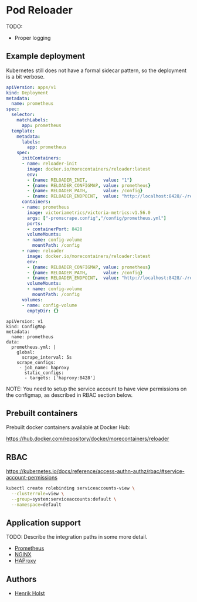 # Pod Reloader

TODO:

* Proper logging

## Example deployment

Kubernetes still does not have a formal sidecar pattern,
so the deployment is a bit verbose.

```yaml
apiVersion: apps/v1
kind: Deployment
metadata:
  name: prometheus
spec:
  selector:
    matchLabels:
      app: prometheus
  template:
    metadata:
      labels:
        app: prometheus
    spec:
      initContainers:
      - name: reloader-init
        image: docker.io/morecontainers/reloader:latest
        env:
        - {name: RELOADER_INIT,      value: "1"}
        - {name: RELOADER_CONFIGMAP, value: prometheus}
        - {name: RELOADER_PATH,      value: /config}
        - {name: RELOADER_ENDPOINT,  value: "http://localhost:8428/-/reload"}
      containers:
      - name: prometheus
        image: victoriametrics/victoria-metrics:v1.56.0
        args: ["-promscrape.config","/config/prometheus.yml"]
        ports:
        - containerPort: 8428
        volumeMounts:
        - name: config-volume
          mountPath: /config
      - name: reloader
        image: docker.io/morecontainers/reloader:latest
        env:
        - {name: RELOADER_CONFIGMAP, value: prometheus}
        - {name: RELOADER_PATH,      value: /config}
        - {name: RELOADER_ENDPOINT,  value: "http://localhost:8428/-/reload"}
        volumeMounts:
        - name: config-volume
          mountPath: /config
      volumes:
      - name: config-volume
        emptyDir: {}
```

```
apiVersion: v1
kind: ConfigMap
metadata:
  name: prometheus
data:
  prometheus.yml: |
    global:
      scrape_interval: 5s
    scrape_configs:
     - job_name: haproxy
       static_configs:
       - targets: ['haproxy:8428']
```

NOTE:  You need to setup the service account to have view permissions on the configmap,
as described in RBAC section below.

## Prebuilt containers

Prebuilt docker containers available at Docker Hub:

https://hub.docker.com/repository/docker/morecontainers/reloader

## RBAC

https://kubernetes.io/docs/reference/access-authn-authz/rbac/#service-account-permissions

```sh
kubectl create rolebinding serviceaccounts-view \
  --clusterrole=view \
  --group=system:serviceaccounts:default \
  --namespace=default
```

## Application support

TODO: Describe the integration paths in some more detail.

* [Prometheus](https://github.com/prometheus/prometheus/issues/1572)
* [NGINX](https://www.nginx.com/resources/wiki/start/topics/tutorials/commandline/)
* [HAProxy](https://www.haproxy.com/blog/haproxy-process-management/)

## Authors

* [Henrik Holst](mailto:hholst80@gmail.com)
